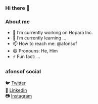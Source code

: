 ### Hi there 👋

### About me
- 🔭 I’m currently working on Hopara Inc.
- 🌱 I’m currently learning ...
- 📫 How to reach me: @afonsof
- 😄 Pronouns: He, Him
- ⚡ Fun fact: ...

### afonsof social
🐦 [Twitter](https://twitter.com/afonsof)<br>
💼 [Linkedin](https://www.linkedin.com/in/afonsof)<br>
📷 [Instagram](http://instagram.com/afonsof)<br>
